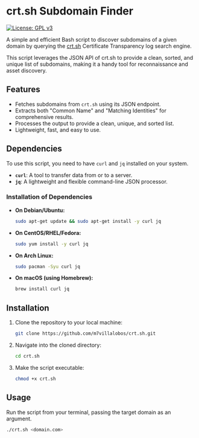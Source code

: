 # crt.sh Subdomain Finder

[![License: GPL v3](https://img.shields.io/badge/License-GPLv3-blue.svg)](https://www.gnu.org/licenses/gpl-3.0)

A simple and efficient Bash script to discover subdomains of a given domain by querying the [crt.sh](https://crt.sh/) Certificate Transparency log search engine.

This script leverages the JSON API of crt.sh to provide a clean, sorted, and unique list of subdomains, making it a handy tool for reconnaissance and asset discovery.

## Features

-   Fetches subdomains from `crt.sh` using its JSON endpoint.
-   Extracts both "Common Name" and "Matching Identities" for comprehensive results.
-   Processes the output to provide a clean, unique, and sorted list.
-   Lightweight, fast, and easy to use.

## Dependencies

To use this script, you need to have `curl` and `jq` installed on your system.

-   **`curl`**: A tool to transfer data from or to a server.
-   **`jq`**: A lightweight and flexible command-line JSON processor.

### Installation of Dependencies

-   **On Debian/Ubuntu:**
    ```sh
    sudo apt-get update && sudo apt-get install -y curl jq
    ```
-   **On CentOS/RHEL/Fedora:**
    ```sh
    sudo yum install -y curl jq
    ```
-   **On Arch Linux:**
    ```sh
    sudo pacman -Syu curl jq
    ```
-   **On macOS (using Homebrew):**
    ```sh
    brew install curl jq
    ```

## Installation

1.  Clone the repository to your local machine:
    ```sh
    git clone https://github.com/m7villalobos/crt.sh.git
    ```

2.  Navigate into the cloned directory:
    ```sh
    cd crt.sh
    ```

3.  Make the script executable:
    ```sh
    chmod +x crt.sh
    ```

## Usage

Run the script from your terminal, passing the target domain as an argument.

```sh
./crt.sh <domain.com>
```




